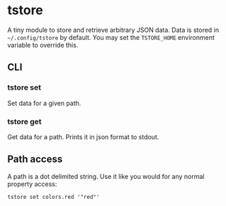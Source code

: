 tstore
======
A tiny module to store and retrieve arbitrary JSON data. Data is stored in `~/.config/tstore` by default. You may set the `TSTORE_HOME` environment variable to override this.

CLI
---
### tstore set <path> <json>
Set data for a given path.

### tstore get <path>
Get data for a path. Prints it in json format to stdout.

Path access
-----------
A path is a dot delimited string. Use it like you would for any normal property access:

	tstore set colors.red '"red"'
